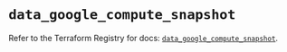 # `data_google_compute_snapshot`

Refer to the Terraform Registry for docs: [`data_google_compute_snapshot`](https://registry.terraform.io/providers/hashicorp/google/6.44.0/docs/data-sources/compute_snapshot).
